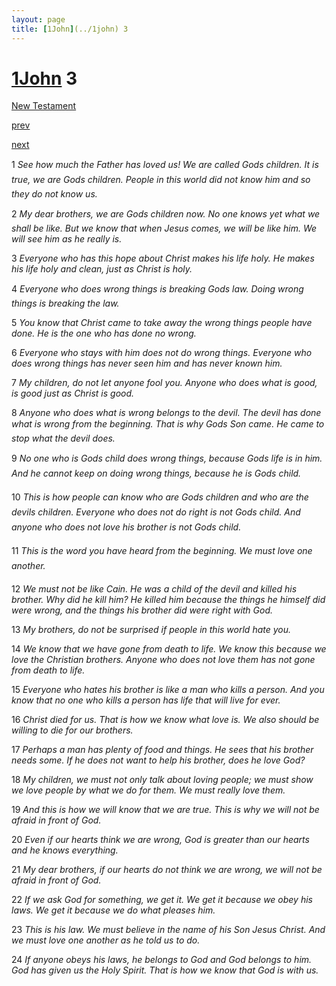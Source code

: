 ```yaml
---
layout: page
title: [1John](../1john) 3
---
```


# [1John](../1john) 3

[New Testament](/new-testament)


[prev](1john-2.html)


[next](1john-4.html)

1 _See how much the Father has loved us! We are called Gods children. It is true, we are Gods children. People in this world did not know him and so they do not know us._

2 _My dear brothers, we are Gods children now. No one knows yet what we shall be like.  But we know that when Jesus comes, we will be like him. We will see him as he really is._

3 _Everyone who has this hope about Christ makes his life holy. He makes his life holy and clean, just as Christ is holy._

4 _Everyone who does wrong things is breaking Gods law. Doing wrong things is breaking the law._

5 _You know that Christ came to take away the wrong things people have done. He is the one who has done no wrong._

6 _Everyone who stays with him does not do wrong things. Everyone who does wrong things has never seen him and has never known him._

7 _My children, do not let anyone fool you. Anyone who does what is good, is good just as Christ is good._

8 _Anyone who does what is wrong belongs to the devil. The devil has done what is wrong from the beginning. That is why Gods Son came. He came to stop what the devil does._

9 _No one who is Gods child does wrong things, because Gods life is in him. And he cannot keep on doing wrong things, because he is Gods child._

10 _This is how people can know who are Gods children and who are the devils children.  Everyone who does not do right is not Gods child. And anyone who does not love his brother is not Gods child._

11 _This is the word you have heard from the beginning. We must love one another._

12 _We must not be like Cain. He was a child of the devil and killed his brother. Why did he kill him? He killed him because the things he himself did were wrong, and the things his brother did were right with God._

13 _My brothers, do not be surprised if people in this world hate you._

14 _We know that we have gone from death to life. We know this because we love the Christian brothers. Anyone who does not love them has not gone from death to life._

15 _Everyone who hates his brother is like a man who kills a person. And you know that no one who kills a person has life that will live for ever._

16 _Christ died for us. That is how we know what love is. We also should be willing to die for our brothers._

17 _Perhaps a man has plenty of food and things. He sees that his brother needs some. If he does not want to help his brother, does he love God?_

18 _My children, we must not only talk about loving people; we must show we love people by what we do for them. We must really love them._

19 _And this is how we will know that we are true. This is why we will not be afraid in front of God._

20 _Even if our hearts think we are wrong, God is greater than our hearts and he knows everything._

21 _My dear brothers, if our hearts do not think we are wrong, we will not be afraid in front of God._

22 _If we ask God for something, we get it. We get it because we obey his laws. We get it because we do what pleases him._

23 _This is his law. We must believe in the name of his Son Jesus Christ. And we must love one another as he told us to do._

24 _If anyone obeys his laws, he belongs to God and God belongs to him. God has given us the Holy Spirit. That is how we know that God is with us._

